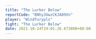 ```yaml
---
title: "The Lurker Below"
reportCode: "BNhy3GwzCKJA89Vn"
player: "Windfurypls"
fight: "The Lurker Below"
date: 2021-10-24T19:01:26.673000+00:00
---
```

